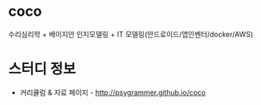 # coco
수리심리학 + 베이지안 인지모델링 + IT 모델링(안드로이드/앱인벤터/docker/AWS)


# 스터디 정보 
* 커리큘럼 & 자료 페이지 - http://psygrammer.github.io/coco
